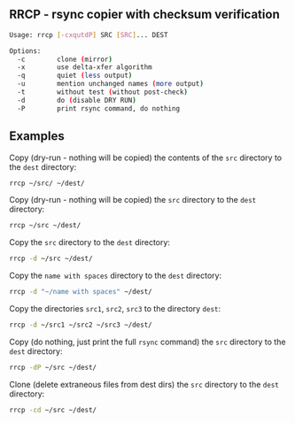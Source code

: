 ## RRCP - rsync copier with checksum verification

```bash
Usage: rrcp [-cxqutdP] SRC [SRC]... DEST

Options:
  -c        clone (mirror)
  -x        use delta-xfer algorithm
  -q        quiet (less output)
  -u        mention unchanged names (more output)
  -t        without test (without post-check)
  -d        do (disable DRY RUN)
  -P        print rsync command, do nothing
```

## Examples

Copy (dry-run - nothing will be copied) the contents of the `src` directory to the `dest` directory:
```bash
rrcp ~/src/ ~/dest/
```
Copy (dry-run - nothing will be copied) the `src` directory to the `dest` directory:
```bash
rrcp ~/src ~/dest/
```
Copy the `src` directory to the `dest` directory:
```bash
rrcp -d ~/src ~/dest/
```
Copy the `name with spaces` directory to the `dest` directory:
```bash
rrcp -d "~/name with spaces" ~/dest/
```
Copy the directories `src1`, `src2`, `src3` to the directory `dest`:
```bash
rrcp -d ~/src1 ~/src2 ~/src3 ~/dest/
```
Copy (do nothing, just print the full `rsync` command) the `src` directory to the `dest` directory:
```bash
rrcp -dP ~/src ~/dest/
```
Clone (delete extraneous files from dest dirs) the `src` directory to the `dest` directory:
```bash
rrcp -cd ~/src ~/dest/
```
